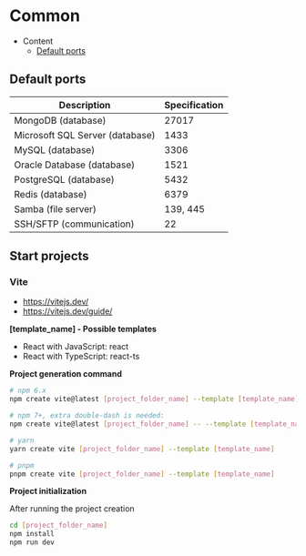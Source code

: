 # Common

- Content
  - [Default ports](#default-ports)

## Default ports

| Description | Specification |
|-------------|:--------------|
| MongoDB (database) | 27017 |
| Microsoft SQL Server (database) | 1433 |
| MySQL (database) | 3306 |
| Oracle Database (database) | 1521 |
| PostgreSQL (database) | 5432 |
| Redis (database) | 6379 |
| Samba (file server) | 139, 445 |
| SSH/SFTP (communication) | 22 |

## Start projects

### Vite
- https://vitejs.dev/
- https://vitejs.dev/guide/

**[template_name] - Possible templates**
- React with JavaScript: react
- React with TypeScript: react-ts

**Project generation command**

```sh
# npm 6.x
npm create vite@latest [project_folder_name] --template [template_name]

# npm 7+, extra double-dash is needed:
npm create vite@latest [project_folder_name] -- --template [template_name]

# yarn
yarn create vite [project_folder_name] --template [template_name]

# pnpm
pnpm create vite [project_folder_name] --template [template_name]
```

**Project initialization**

After running the project creation

```sh
cd [project_folder_name]
npm install
npm run dev
```

<!-- 
| Description | Specification |
|-------------|:--------------|
| col1 | col2 |
 -->


